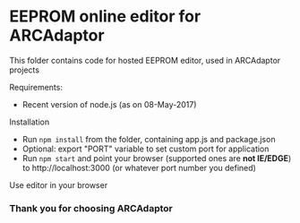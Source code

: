 # EEPROM online editor for ARCAdaptor
This folder contains code for hosted EEPROM editor, used in ARCAdaptor projects

Requirements:

* Recent version of node.js (as on 08-May-2017)

Installation

* Run `npm install` from the folder, containing app.js and package.json
* Optional: export "PORT" variable to set custom port for application
* Run `npm start` and point your browser (supported ones are **not IE/EDGE**) to http://localhost:3000 (or whatever port number you defined)

Use editor in your browser

### Thank you for choosing ARCAdaptor


